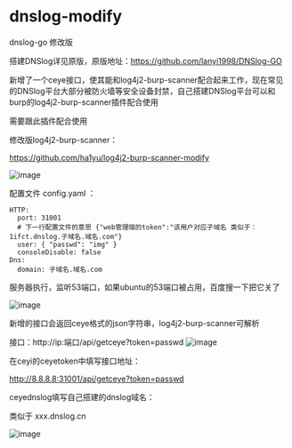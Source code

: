 # dnslog-modify

dnslog-go 修改版

搭建DNSlog详见原版，原版地址：https://github.com/lanyi1998/DNSlog-GO

新增了一个ceye接口，使其能和log4j2-burp-scanner配合起来工作，现在常见的DNSlog平台大部分被防火墙等安全设备封禁，自己搭建DNSlog平台可以和burp的log4j2-burp-scanner插件配合使用

需要跟此插件配合使用

修改版log4j2-burp-scanner：

https://github.com/ha1yu/log4j2-burp-scanner-modify

![image](https://github.com/ha1yu/dnslog-modify/assets/59911588/2f317475-15b7-437d-bbe9-48961d20a92c)


配置文件 config.yaml ：

```
HTTP:
  port: 31001
  # 下一行配置文件的意思 {"web管理端的token":"该用户对应子域名 类似于：1ifct.dnslog.子域名.域名.com"}
  user: { "passwd": "img" }
  consoleDisable: false
Dns:
  domain: 子域名.域名.com
```

服务器执行，监听53端口，如果ubuntu的53端口被占用，百度搜一下把它关了

![image](https://github.com/ha1yu/dnslog-modify/assets/59911588/e34637ae-b93c-4493-a6d0-2ab15d654a48)

新增的接口会返回ceye格式的json字符串，log4j2-burp-scanner可解析

接口：http://ip:端口/api/getceye?token=passwd
![image](https://github.com/ha1yu/dnslog-modify/assets/59911588/3076d691-433c-42a6-9d5e-d8dd774a8af4)



在ceyi的ceyetoken中填写接口地址：

http://8.8.8.8:31001/api/getceye?token=passwd

ceyednslog填写自己搭建的dnslog域名：

类似于 xxx.dnslog.cn

![image](https://github.com/ha1yu/dnslog-modify/assets/59911588/99946bde-0ec3-422a-bc97-f3d72fd08843)




